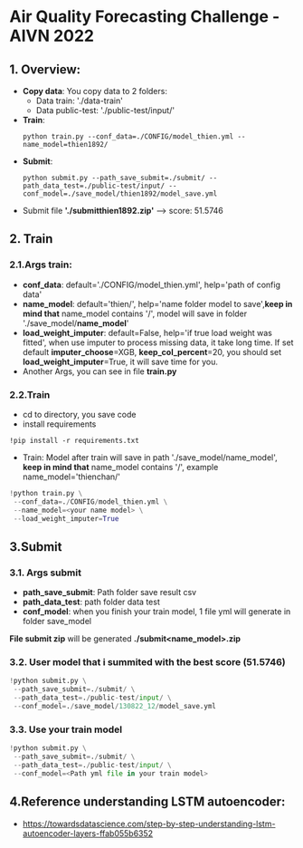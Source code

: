 # Air Quality Forecasting Challenge - AIVN 2022

## 1. Overview:
- **Copy data**: You copy data to 2 folders:
    - Data train: './data-train'
    - Data public-test: './public-test/input/'
- **Train**:
    ```
    python train.py --conf_data=./CONFIG/model_thien.yml --name_model=thien1892/
    ```
- **Submit**:
    ```
    python submit.py --path_save_submit=./submit/ --path_data_test=./public-test/input/ --conf_model=./save_model/thien1892/model_save.yml
    ```
- Submit file **'./submitthien1892.zip'** --> score: 51.5746

## 2. Train

### 2.1.Args train:
- **conf_data**: default='./CONFIG/model_thien.yml', help='path of config data'
- **name_model**: default='thien/', help='name folder model to save',**keep in mind that** name_model contains '/', model will save in folder './save_model/**name_model**'
- **load_weight_imputer**: default=False, help='if true load weight was fitted', when use imputer to process missing data, it take long time. If set default **imputer_choose**=XGB, **keep_col_percent**=20, you should set **load_weight_imputer**=True, it will save time for you.
- Another Args, you can see in file **train.py**

### 2.2.Train
- cd to directory, you save code
- install requirements
```
!pip install -r requirements.txt
```
- Train: Model after train will save in path './save_model/name_model', **keep in mind that** name_model contains '/', example name_model='thienchan/'
```python
!python train.py \
 --conf_data=./CONFIG/model_thien.yml \
 --name_model=<your name model> \
 --load_weight_imputer=True
```
## 3.Submit

### 3.1. Args submit
- **path_save_submit**: Path folder save result csv
- **path_data_test**: path folder data test
- **conf_model**: when you finish your train model, 1 file yml will generate in folder save_model

**File submit zip** will be generated **./submit<name_model>.zip**

### 3.2. User model that i summited with the best score (51.5746)

```python
!python submit.py \
 --path_save_submit=./submit/ \
 --path_data_test=./public-test/input/ \
 --conf_model=./save_model/130822_12/model_save.yml
```

### 3.3. Use your train model

```python
!python submit.py \
 --path_save_submit=./submit/ \
 --path_data_test=./public-test/input/ \
 --conf_model=<Path yml file in your train model>
```

## 4.Reference understanding LSTM autoencoder:
- https://towardsdatascience.com/step-by-step-understanding-lstm-autoencoder-layers-ffab055b6352